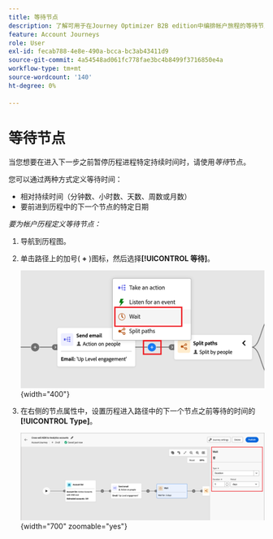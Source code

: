 ```yaml
---
title: 等待节点
description: 了解可用于在Journey Optimizer B2B edition中编排帐户旅程的等待节点类型。
feature: Account Journeys
role: User
exl-id: fecab788-4e8e-490a-bcca-bc3ab43411d9
source-git-commit: 4a54548ad061fc778fae3bc4b8499f3716850e4a
workflow-type: tm+mt
source-wordcount: '140'
ht-degree: 0%

---
```


# 等待节点

当您想要在进入下一步之前暂停历程进程特定持续时间时，请使用&#x200B;_等待_&#x200B;节点。

您可以通过两种方式定义等待时间：

* 相对持续时间（分钟数、小时数、天数、周数或月数）
* 要前进到历程中的下一个节点的特定日期

_要为帐户历程定义等待节点：_

1. 导航到历程图。

1. 单击路径上的加号( **+** )图标，然后选择&#x200B;**[!UICONTROL 等待]**。

   ![添加历程节点 — 等待](./assets/add-node-wait.png){width="400"}

1. 在右侧的节点属性中，设置历程进入路径中的下一个节点之前等待的时间的&#x200B;**[!UICONTROL Type]**。

   ![历程节点 — 等待](./assets/node-wait.png){width="700" zoomable="yes"}
